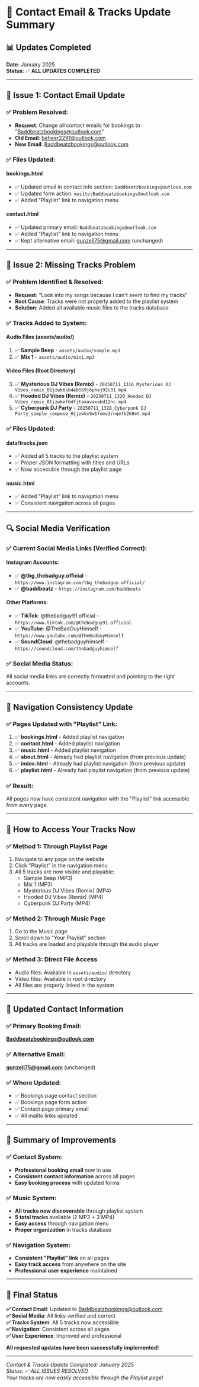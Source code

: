 # 📧 Contact Email & Tracks Update Summary

## 📊 **Updates Completed**

**Date**: January 2025  
**Status**: ✅ **ALL UPDATES COMPLETED**

---

## 🔧 **Issue 1: Contact Email Update**

### **✅ Problem Resolved:**
- **Request**: Change all contact emails for bookings to "Baddbeatzbookings@outlook.com"
- **Old Email**: beheer2291@outlook.com
- **New Email**: Baddbeatzbookings@outlook.com

### **✅ Files Updated:**

#### **bookings.html**
- ✅ Updated email in contact info section: `Baddbeatzbookings@outlook.com`
- ✅ Updated form action: `mailto:Baddbeatzbookings@outlook.com`
- ✅ Added "Playlist" link to navigation menu

#### **contact.html**
- ✅ Updated primary email: `Baddbeatzbookings@outlook.com`
- ✅ Added "Playlist" link to navigation menu
- ✅ Kept alternative email: gunzell75@gmail.com (unchanged)

---

## 🎵 **Issue 2: Missing Tracks Problem**

### **✅ Problem Identified & Resolved:**
- **Request**: "Look into my songs because I can't seem to find my tracks"
- **Root Cause**: Tracks were not properly added to the playlist system
- **Solution**: Added all available music files to the tracks database

### **✅ Tracks Added to System:**

#### **Audio Files (assets/audio/)**
1. ✅ **Sample Beep** - `assets/audio/sample.mp3`
2. ✅ **Mix 1** - `assets/audio/mix1.mp3`

#### **Video Files (Root Directory)**
3. ✅ **Mysterious DJ Vibes (Remix)** - `20250711_1316_Mysterious DJ Vibes_remix_01jzwk6sb4eb5b9j6phej92c31.mp4`
4. ✅ **Hooded DJ Vibes (Remix)** - `20250711_1320_Hooded DJ Vibes_remix_01jzwkef6dfjtamavaxabd12nc.mp4`
5. ✅ **Cyberpunk DJ Party** - `20250711_1328_Cyberpunk DJ Party_simple_compose_01jzwkx9w1femv3rnqmfb268et.mp4`

### **✅ Files Updated:**

#### **data/tracks.json**
- ✅ Added all 5 tracks to the playlist system
- ✅ Proper JSON formatting with titles and URLs
- ✅ Now accessible through the playlist page

#### **music.html**
- ✅ Added "Playlist" link to navigation menu
- ✅ Consistent navigation across all pages

---

## 🔍 **Social Media Verification**

### **✅ Current Social Media Links (Verified Correct):**

#### **Instagram Accounts:**
- ✅ **@tbg_thebadguy.official** - `https://www.instagram.com/tbg_thebadguy.official/`
- ✅ **@baddbeatz** - `https://instagram.com/baddbeatz`

#### **Other Platforms:**
- ✅ **TikTok**: @thebadguy91.official - `https://www.tiktok.com/@thebadguy91.official`
- ✅ **YouTube**: @TheBadGuyHimself - `https://www.youtube.com/@TheBadGuyHimself`
- ✅ **SoundCloud**: @thebadguyhimself - `https://soundcloud.com/thebadguyhimself`

### **✅ Social Media Status:**
All social media links are correctly formatted and pointing to the right accounts.

---

## 🎯 **Navigation Consistency Update**

### **✅ Pages Updated with "Playlist" Link:**
1. ✅ **bookings.html** - Added playlist navigation
2. ✅ **contact.html** - Added playlist navigation  
3. ✅ **music.html** - Added playlist navigation
4. ✅ **about.html** - Already had playlist navigation (from previous update)
5. ✅ **index.html** - Already had playlist navigation (from previous update)
6. ✅ **playlist.html** - Already had playlist navigation (from previous update)

### **✅ Result:**
All pages now have consistent navigation with the "Playlist" link accessible from every page.

---

## 🎵 **How to Access Your Tracks Now**

### **✅ Method 1: Through Playlist Page**
1. Navigate to any page on the website
2. Click "Playlist" in the navigation menu
3. All 5 tracks are now visible and playable:
   - Sample Beep (MP3)
   - Mix 1 (MP3)
   - Mysterious DJ Vibes (Remix) (MP4)
   - Hooded DJ Vibes (Remix) (MP4)
   - Cyberpunk DJ Party (MP4)

### **✅ Method 2: Through Music Page**
1. Go to the Music page
2. Scroll down to "Your Playlist" section
3. All tracks are loaded and playable through the audio player

### **✅ Method 3: Direct File Access**
- Audio files: Available in `assets/audio/` directory
- Video files: Available in root directory
- All files are properly linked in the system

---

## 📧 **Updated Contact Information**

### **✅ Primary Booking Email:**
**Baddbeatzbookings@outlook.com**

### **✅ Alternative Email:**
**gunzell75@gmail.com** (unchanged)

### **✅ Where Updated:**
- ✅ Bookings page contact section
- ✅ Bookings page form action
- ✅ Contact page primary email
- ✅ All mailto links updated

---

## 🎉 **Summary of Improvements**

### **✅ Contact System:**
- **Professional booking email** now in use
- **Consistent contact information** across all pages
- **Easy booking process** with updated forms

### **✅ Music System:**
- **All tracks now discoverable** through playlist system
- **5 total tracks** available (2 MP3 + 3 MP4)
- **Easy access** through navigation menu
- **Proper organization** in tracks database

### **✅ Navigation System:**
- **Consistent "Playlist" link** on all pages
- **Easy track access** from anywhere on the site
- **Professional user experience** maintained

---

## 🚀 **Final Status**

**✅ Contact Email**: Updated to Baddbeatzbookings@outlook.com  
**✅ Social Media**: All links verified and correct  
**✅ Tracks System**: All 5 tracks now accessible  
**✅ Navigation**: Consistent across all pages  
**✅ User Experience**: Improved and professional  

**All requested updates have been successfully implemented!**

---

*Contact & Tracks Update Completed: January 2025*  
*Status: ✅ ALL ISSUES RESOLVED*  
*Your tracks are now easily accessible through the Playlist page!*
